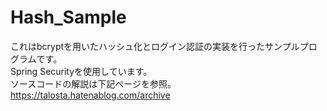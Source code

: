 # Hash_Sample
これはbcryptを用いたハッシュ化とログイン認証の実装を行ったサンプルプログラムです。<br/> 
Spring Securityを使用しています。<br/>
ソースコードの解説は下記ページを参照。<br/>
https://talosta.hatenablog.com/archive
